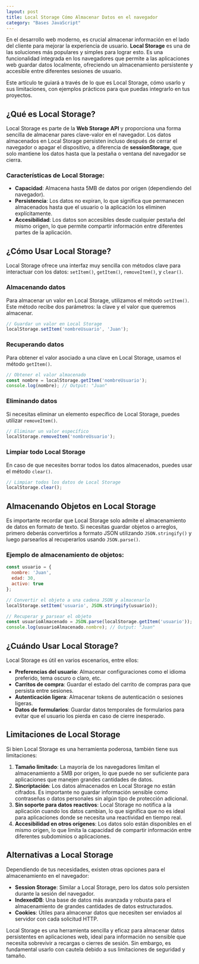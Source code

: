 ```yaml
---
layout: post
title: Local Storage Cómo Almacenar Datos en el navegador
category: "Bases JavaScript"
---
```


En el desarrollo web moderno, es crucial almacenar información en el lado del cliente para mejorar la experiencia de usuario. **Local Storage** es una de las soluciones más populares y simples para lograr esto. Es una funcionalidad integrada en los navegadores que permite a las aplicaciones web guardar datos localmente, ofreciendo un almacenamiento persistente y accesible entre diferentes sesiones de usuario.

Este artículo te guiará a través de lo que es Local Storage, cómo usarlo y sus limitaciones, con ejemplos prácticos para que puedas integrarlo en tus proyectos.

## ¿Qué es Local Storage?

Local Storage es parte de la **Web Storage API** y proporciona una forma sencilla de almacenar pares clave-valor en el navegador. Los datos almacenados en Local Storage persisten incluso después de cerrar el navegador o apagar el dispositivo, a diferencia de **sessionStorage**, que solo mantiene los datos hasta que la pestaña o ventana del navegador se cierra.

### Características de Local Storage:
- **Capacidad**: Almacena hasta 5MB de datos por origen (dependiendo del navegador).
- **Persistencia**: Los datos no expiran, lo que significa que permanecen almacenados hasta que el usuario o la aplicación los eliminen explícitamente.
- **Accesibilidad**: Los datos son accesibles desde cualquier pestaña del mismo origen, lo que permite compartir información entre diferentes partes de la aplicación.

## ¿Cómo Usar Local Storage?

Local Storage ofrece una interfaz muy sencilla con métodos clave para interactuar con los datos: `setItem()`, `getItem()`, `removeItem()`, y `clear()`.

### Almacenando datos

Para almacenar un valor en Local Storage, utilizamos el método `setItem()`. Este método recibe dos parámetros: la clave y el valor que queremos almacenar.

```javascript
// Guardar un valor en Local Storage
localStorage.setItem('nombreUsuario', 'Juan');
```

### Recuperando datos

Para obtener el valor asociado a una clave en Local Storage, usamos el método `getItem()`.

```javascript
// Obtener el valor almacenado
const nombre = localStorage.getItem('nombreUsuario');
console.log(nombre); // Output: "Juan"
```

### Eliminando datos

Si necesitas eliminar un elemento específico de Local Storage, puedes utilizar `removeItem()`.

```javascript
// Eliminar un valor específico
localStorage.removeItem('nombreUsuario');
```

### Limpiar todo Local Storage

En caso de que necesites borrar todos los datos almacenados, puedes usar el método `clear()`.

```javascript
// Limpiar todos los datos de Local Storage
localStorage.clear();
```

## Almacenando Objetos en Local Storage

Es importante recordar que Local Storage solo admite el almacenamiento de datos en formato de texto. Si necesitas guardar objetos o arreglos, primero deberás convertirlos a formato JSON utilizando `JSON.stringify()` y luego parsearlos al recuperarlos usando `JSON.parse()`.

### Ejemplo de almacenamiento de objetos:

```javascript
const usuario = {
  nombre: 'Juan',
  edad: 30,
  activo: true
};

// Convertir el objeto a una cadena JSON y almacenarlo
localStorage.setItem('usuario', JSON.stringify(usuario));

// Recuperar y parsear el objeto
const usuarioAlmacenado = JSON.parse(localStorage.getItem('usuario'));
console.log(usuarioAlmacenado.nombre); // Output: "Juan"
```

## ¿Cuándo Usar Local Storage?

Local Storage es útil en varios escenarios, entre ellos:

- **Preferencias del usuario**: Almacenar configuraciones como el idioma preferido, tema oscuro o claro, etc.
- **Carritos de compra**: Guardar el estado del carrito de compras para que persista entre sesiones.
- **Autenticación ligera**: Almacenar tokens de autenticación o sesiones ligeras.
- **Datos de formularios**: Guardar datos temporales de formularios para evitar que el usuario los pierda en caso de cierre inesperado.

## Limitaciones de Local Storage

Si bien Local Storage es una herramienta poderosa, también tiene sus limitaciones:

1. **Tamaño limitado**: La mayoría de los navegadores limitan el almacenamiento a 5MB por origen, lo que puede no ser suficiente para aplicaciones que manejen grandes cantidades de datos.
2. **Sincriptación**: Los datos almacenados en Local Storage no están cifrados. Es importante no guardar información sensible como contraseñas o datos personales sin algún tipo de protección adicional.
3. **Sin soporte para datos reactivos**: Local Storage no notifica a la aplicación cuando los datos cambian, lo que significa que no es ideal para aplicaciones donde se necesita una reactividad en tiempo real.
4. **Accesibilidad en otros orígenes**: Los datos solo están disponibles en el mismo origen, lo que limita la capacidad de compartir información entre diferentes subdominios o aplicaciones.

## Alternativas a Local Storage

Dependiendo de tus necesidades, existen otras opciones para el almacenamiento en el navegador:

- **Session Storage**: Similar a Local Storage, pero los datos solo persisten durante la sesión del navegador.
- **IndexedDB**: Una base de datos más avanzada y robusta para el almacenamiento de grandes cantidades de datos estructurados.
- **Cookies**: Útiles para almacenar datos que necesiten ser enviados al servidor con cada solicitud HTTP.

Local Storage es una herramienta sencilla y eficaz para almacenar datos persistentes en aplicaciones web, ideal para información no sensible que necesita sobrevivir a recargas o cierres de sesión. Sin embargo, es fundamental usarlo con cautela debido a sus limitaciones de seguridad y tamaño.
